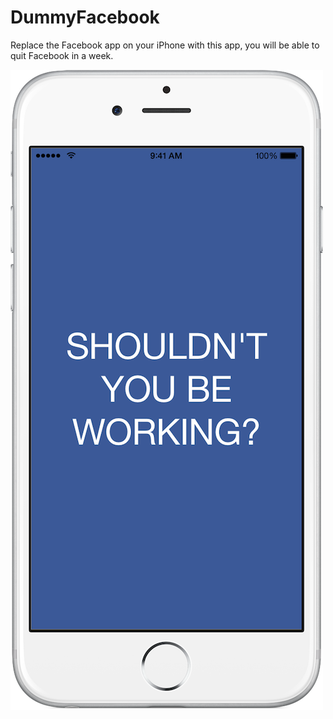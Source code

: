 # DummyFacebook
Replace the Facebook app on your iPhone with this app, you will be able to quit Facebook in a week.

![](./screenshots/iPhone_6_framed.png)
